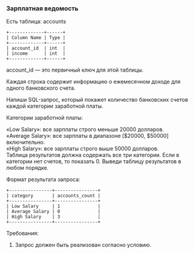 
### Зарплатная ведомость

Есть таблица: accounts
```
+-------------+------+
| Column Name | Type |
+-------------+------+
| account_id  | int  |
| income      | int  |
+-------------+------+
```
account_id — это первичный ключ для этой таблицы.

Каждая строка содержит информацию о ежемесячном доходе для одного банковского счета.

Напиши SQL-запрос, который покажет количество банковских счетов каждой категории заработной платы.

Категории заработной платы:

«Low Salary»: все зарплаты строго меньше 20000 долларов.\
«Average Salary»: все зарплаты в диапазоне [$20000, $50000] включительно.\
«High Salary»: все зарплаты строго выше 50000 долларов.\
Таблица результатов должна содержать все три категории. Если в категории нет счетов, то показать 0. Выведи таблицу результатов в любом порядке.

Формат результата запроса:
```
+----------------+----------------+
| category       | accounts_count |
+----------------+----------------+
| Low Salary     | 1              |
| Average Salary | 0              |
| High Salary    | 3              |
+----------------+----------------+
```
Требования:
1.	Запрос должен быть реализован согласно условию.


